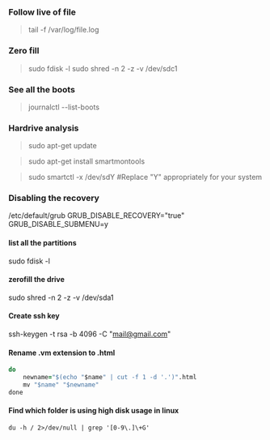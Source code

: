 ### Follow live of file
>tail -f /var/log/file.log


### Zero fill 
>sudo fdisk -l
>sudo shred -n 2 -z -v /dev/sdc1

### See all the boots
>journalctl --list-boots



### Hardrive analysis
>sudo apt-get update

>sudo apt-get install smartmontools

>sudo smartctl -x /dev/sdY #Replace "Y" appropriately for your system

### Disabling the recovery
/etc/default/grub
GRUB_DISABLE_RECOVERY="true"
GRUB_DISABLE_SUBMENU=y

#### list all the partitions
sudo fdisk -l

#### zerofill the drive
sudo shred -n 2 -z -v /dev/sda1


#### Create ssh key
ssh-keygen -t rsa -b 4096 -C "mail@gmail.com"


#### Rename .vm extension to .html
```for name in *.vm
do
    newname="$(echo "$name" | cut -f 1 -d '.')".html
    mv "$name" "$newname"
done
```

#### Find which folder is using high disk usage in linux
```
du -h / 2>/dev/null | grep '[0-9\.]\+G'
```